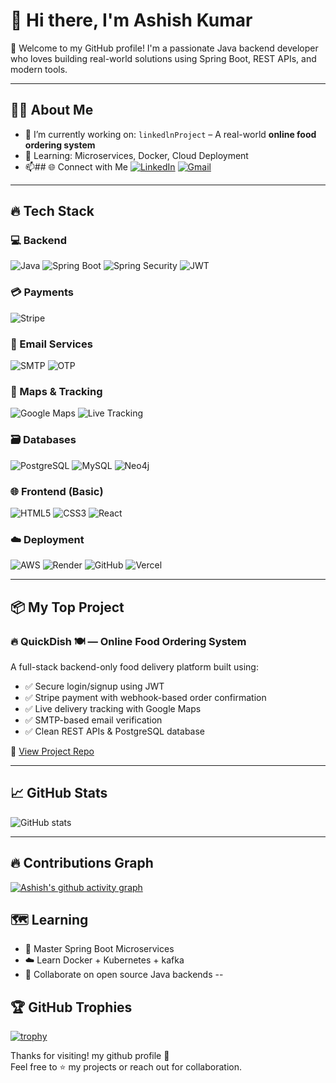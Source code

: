 # 👋 Hi there, I'm Ashish Kumar

🚀 Welcome to my GitHub profile! I'm a passionate Java backend developer who loves building real-world solutions using Spring Boot, REST APIs, and modern tools.

---

## 🧑‍💻 About Me

- 🔭 I’m currently working on: `linkedlnProject` – A real-world **online food ordering system**
- 🌱 Learning: Microservices, Docker, Cloud Deployment
- 📫## 🌐 Connect with Me
[![LinkedIn](https://img.shields.io/badge/LinkedIn-blue?style=flat-square&logo=linkedin&logoColor=white)](https://www.linkedin.com/in/ashish-kumar-123456789/)
[![Gmail](https://img.shields.io/badge/Gmail-D14836?style=flat-square&logo=gmail&logoColor=white)](mailto:your.email@gmail.com)


---
## 🔥 Tech Stack

### 💻 Backend  
![Java](https://img.shields.io/badge/Java-%23ED8B00.svg?style=flat-square&logo=java&logoColor=white)
![Spring Boot](https://img.shields.io/badge/Spring%20Boot-6DB33F?style=flat-square&logo=spring-boot&logoColor=white)
![Spring Security](https://img.shields.io/badge/Spring%20Security-6DB33F?style=flat-square&logo=spring&logoColor=white)
![JWT](https://img.shields.io/badge/JWT-black?style=flat-square&logo=json-web-tokens&logoColor=white)

### 💳 Payments  
![Stripe](https://img.shields.io/badge/Stripe-6772e5?style=flat-square&logo=stripe&logoColor=white)

### 📧 Email Services  
![SMTP](https://img.shields.io/badge/SMTP-FF0000?style=flat-square&logo=gmail&logoColor=white)
![OTP](https://img.shields.io/badge/OTP%20Verification-blue?style=flat-square)

### 📍 Maps & Tracking  
![Google Maps](https://img.shields.io/badge/Google%20Maps-4285F4?style=flat-square&logo=googlemaps&logoColor=white)
![Live Tracking](https://img.shields.io/badge/Live%20Tracking-yellowgreen?style=flat-square)

### 🗃️ Databases  
![PostgreSQL](https://img.shields.io/badge/PostgreSQL-316192?style=flat-square&logo=postgresql&logoColor=white)
![MySQL](https://img.shields.io/badge/MySQL-005C84?style=flat-square&logo=mysql&logoColor=white)
![Neo4j](https://img.shields.io/badge/Neo4j-4581C4?style=flat-square&logo=neo4j&logoColor=white)

### 🌐 Frontend (Basic)  
![HTML5](https://img.shields.io/badge/HTML5-E34F26?style=flat-square&logo=html5&logoColor=white)
![CSS3](https://img.shields.io/badge/CSS3-1572B6?style=flat-square&logo=css3&logoColor=white)
![React](https://img.shields.io/badge/React-20232A?style=flat-square&logo=react&logoColor=61DAFB)

### ☁️ Deployment  
![AWS](https://img.shields.io/badge/AWS-232F3E?style=flat-square&logo=amazonaws&logoColor=white)
![Render](https://img.shields.io/badge/Render-46E3B7?style=flat-square&logo=render&logoColor=black)
![GitHub](https://img.shields.io/badge/GitHub-181717?style=flat-square&logo=github&logoColor=white)
![Vercel](https://img.shields.io/badge/Vercel-000000?style=flat-square&logo=vercel&logoColor=white)



---

## 📦 My Top Project

### 🔥 QuickDish 🍽️ — Online Food Ordering System
A full-stack backend-only food delivery platform built using:

- ✅ Secure login/signup using JWT
- ✅ Stripe payment with webhook-based order confirmation
- ✅ Live delivery tracking with Google Maps
- ✅ SMTP-based email verification
- ✅ Clean REST APIs & PostgreSQL database

🔗 [View Project Repo](https://github.com/ashipatel0856/QuickDish)

---

## 📈 GitHub Stats

![GitHub stats](https://github-readme-stats.vercel.app/api?username=ashipatel0856&show_icons=true&theme=radical)


---


## 🔥 Contributions Graph

[![Ashish's github activity graph](https://github-readme-activity-graph.vercel.app/graph?username=ashipatel0856&theme=react-dark)](https://github.com/ashipatel0856)


## 🗺️ Learning

- 🚀 Master Spring Boot Microservices
- ☁️ Learn Docker + Kubernetes + kafka
- 🤝 Collaborate on open source Java backends
--
## 🏆 GitHub Trophies

[![trophy](https://github-profile-trophy.vercel.app/?username=ashipatel0856&theme=radical&margin-w=10&margin-h=15)](https://github.com/ryo-ma/github-profile-trophy)


Thanks for visiting! my github profile 🙌  
Feel free to ⭐ my projects or reach out for collaboration.
